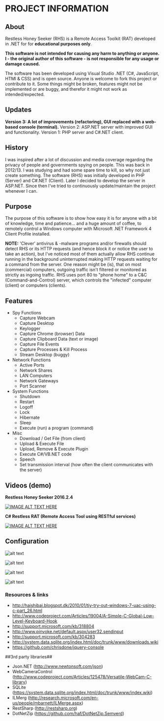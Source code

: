 # PROJECT INFORMATION #

## About ##

Restless Honey Seeker (RHS) is a Remote Access Toolkit (RAT) developed in .NET for for **educational purposes only**.

**This software is not intended for causing any harm to anything or anyone. I - the original author of this software - is not responsible for any usage or damage caused.**

The software has been developed using Visual Studio .NET (C#, JavaScript, HTMl & CSS) and is open source. Anyone is welcome to fork this project or contribute to it. Some things might be broken, features might not be implemented or are buggy, and therefor it might not work as intended/expected.

## Updates ##

**Version 3: A lot of improvements (refactoring), GUI replaced with a web-based console (terminal).**
Version 2: ASP.NET server with improved GUI and functionality.
Version 1: PHP server and C#.NET client.

## History ##

I was inspired after a lot of discussion and media coverage regarding the privacy of people and governments spying on people. This was back in 2012/13. I was studying and had some spare time to kill, so why not just create something. The software (RHS) was initially developed in PHP (Server) and C#.NET (Client). Later I decided to develop the server in ASP.NET. Since then I've tried to continuously update/maintain the project whenever I can.

## Purpose ##
The purpose of this software is to show how easy it is for anyone with a bit of knowledge, time and patience... and a huge amount of coffee, to remotely control a Windows computer with Microsoft .NET Framework 4 Client Profile installed.

**NOTE:** 'Clever' antivirus & -malware programs and/or firewalls should detect RHS or its HTTP requests (and hence block it or notice the user to take an action), but I've noticed most of them actually allow RHS continue running in the background uninterrupted making HTTP requests waiting for a command from the server. One reason might be (is), that on most (commercial) computers, outgoing traffic isn't filtered or monitored as strictly as ingoing traffic. RHS uses port 80 to "phone home" to a C&C (Command-and-Control) server, which controls the "infected" computer (client) or computers (clients).

## Features ##
* Spy Functions
	* Capture Webcam
	* Capture Desktop
	* Keylogger
	* Capture Chrome (browser) Data
	* Capture Clipboard Data (text or image)
	* Capture File Events
	* Capture Processes & Kill Process
	* Stream Desktop (buggy)
* Network Functions
	* Active Ports
	* Network Shares
	* LAN Computers
	* Network Gateways
	* Port Scanner
* System Functions
	* Shutdown
	* Restart
	* Logoff
	* Lock
	* Hibernate
	* Sleep
	* Execute (run) a program (command)
* Misc
	* Download / Get File (from client)
	* Upload & Execute File
	* Upload, Remove & Execute Plugin
	* Execute C#/VB.NET code
	* Speech
	* Set transmission interval (how often the client communicates with the server)

## Videos (demo) ##
**Restless Honey Seeker 2016.2.4**

[![IMAGE ALT TEXT HERE](http://img.youtube.com/vi/QeAcLpp2t5Y/0.jpg)](http://www.youtube.com/watch?v=QeAcLpp2t5Y)

**C# Restless RAT (Remote Access Tool using RESTful services)**

[![IMAGE ALT TEXT HERE](http://img.youtube.com/vi/K1roV3RT0Ak/0.jpg)](http://www.youtube.com/watch?v=K1roV3RT0Ak)

## Configuration ##

![alt text](https://raw.githubusercontent.com/bnji/RestlessHoneySeeker/master/Screenshots/01_04_EnableNuGetPackageRestore.PNG?raw=true "Enable NuGet Package Restore")

![alt text](https://raw.githubusercontent.com/bnji/RestlessHoneySeeker/master/Screenshots/02_04_ConfigureNuGetRestorePackages.PNG?raw=true "Configure NuGet Restore Packages")

![alt text](https://raw.githubusercontent.com/bnji/RestlessHoneySeeker/master/Screenshots/03_04_ConfiguringNuGetPackages.PNG?raw=true "Configuring NuGet Packages")

![alt text](https://raw.githubusercontent.com/bnji/RestlessHoneySeeker/master/Screenshots/04_04_NuGetPackageFinished.PNG?raw=true "NuGet Package Finished")

### Resources & links ###

* http://haishibai.blogspot.dk/2010/01/tiy-try-out-windows-7-uac-using-c-part_26.html
* http://www.codeproject.com/Articles/19004/A-Simple-C-Global-Low-Level-Keyboard-Hook
* http://support.microsoft.com/kb/318804
* http://www.pinvoke.net/default.aspx/user32.sendinput
* http://support.microsoft.com/kb/304283
* http://system.data.sqlite.org/index.html/doc/trunk/www/downloads.wiki
* https://github.com/chrisdone/jquery-console

##3rd party libraries##
* Json.NET (http://www.newtonsoft.com/json)
* WebCameraControl (http://www.codeproject.com/Articles/125478/Versatile-WebCam-C-library)
* SQLite (https://system.data.sqlite.org/index.html/doc/trunk/www/index.wiki)
* ILMerg (http://research.microsoft.com/en-us/people/mbarnett/ILMerge.aspx)
* RestSharp (http://restsharp.org)
* DotNetZip (https://github.com/haf/DotNetZip.Semverd)